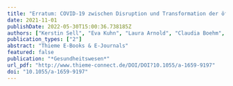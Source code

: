 ```yaml
---
title: "Erratum: COVID-19 zwischen Disruption und Transformation der öffentlichen Gesundheit: Erste Lehren aus Perspektive des Nachwuchses"
date: 2021-11-01
publishDate: 2022-05-30T15:00:36.738185Z
authors: ["Kerstin Sell", "Eva Kuhn", "Laura Arnold", "Claudia Boehm", "Sophie Gepp", "Matthias Havemann", "Lukas Herrmann", "Franziska Hommes", "Laura Jung", "Philipp Mathé", "Katharina Mörschel", "Jan Stratil", "Florian Fischer"]
publication_types: ["2"]
abstract: "Thieme E-Books & E-Journals"
featured: false
publication: "*Gesundheitswesen*"
url_pdf: "http://www.thieme-connect.de/DOI/DOI?10.1055/a-1659-9197"
doi: "10.1055/a-1659-9197"
---
```


